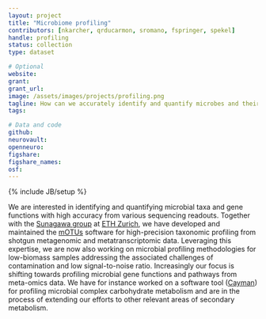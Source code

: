```yaml
---
layout: project
title: "Microbiome profiling"
contributors: [nkarcher, qrducarmon, sromano, fspringer, spekel]
handle: profiling
status: collection
type: dataset

# Optional
website:
grant:
grant_url:
image: /assets/images/projects/profiling.png
tagline: How can we accurately identify and quantify microbes and their gene functions from various sequencing readouts including ones generated from low-biomass samples? 
tags: 

# Data and code
github: 
neurovault:
openneuro:
figshare:
figshare_names:
osf:
---
```

{% include JB/setup %}

We are interested in identifying and quantifying microbial taxa and gene functions with high accuracy from various sequencing readouts. Together with the [Sunagawa group](https://micro.biol.ethz.ch/research/sunagawa.html) at [ETH Zurich](http://ethz.ch/), we have developed and maintained the [mOTUs](https://motu-tool.org/) software for high-precision taxonomic profiling from shotgun metagenomic and metatranscriptomic data. Leveraging this expertise, we are now also working on microbial profiling methodologies for low-biomass samples addressing the associated challenges of contamination and low signal-to-noise ratio. Increasingly our focus is shifting towards profiling microbial gene functions and pathways from meta-omics data. We have for instance worked on a software tool ([Cayman](/tools/cayman)) for profiling microbial complex carbohydrate metabolism and are in the process of extending our efforts to other relevant areas of secondary metabolism.